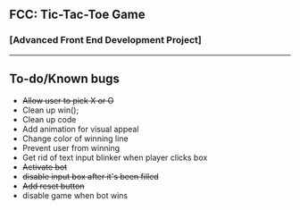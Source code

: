 ## FCC: Tic-Tac-Toe Game
### [Advanced Front End Development Project]
-----
## To-do/Known bugs
* ~~Allow user to pick X or O~~
* Clean up win();
* Clean up code
* Add animation for visual appeal
* Change color of winning line
* Prevent user from winning
* Get rid of text input blinker when player clicks box
* ~~Activate bot~~
* ~~disable input box after it's been filled~~
* ~~Add reset button~~
* disable game when bot wins
